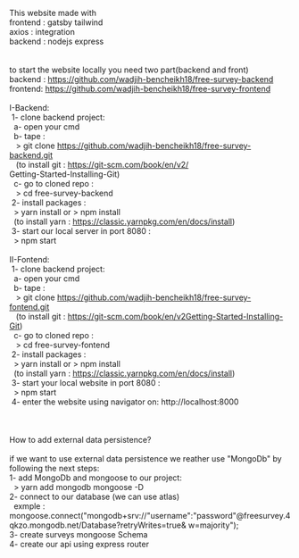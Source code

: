 This website made with  <br />
frontend : gatsby tailwind  <br />
axios : integration <br />
backend : nodejs express <br />
<br />
<br />
to start the website locally you need two part(backend and front) <br />
backend : https://github.com/wadjih-bencheikh18/free-survey-backend <br />
frontend: https://github.com/wadjih-bencheikh18/free-survey-frontend <br />
<br />
I-Backend: <br />
&nbsp;1- clone backend project: <br />
&nbsp;&nbsp;a- open your cmd <br />
&nbsp;&nbsp;b- tape :  <br />
&nbsp;&nbsp;&nbsp;> git clone https://github.com/wadjih-bencheikh18/free-survey-backend.git  <br />
&nbsp;&nbsp;&nbsp;(to install git : https://git-scm.com/book/en/v2/ <br />Getting-Started-Installing-Git) <br />
&nbsp;&nbsp;c- go to cloned repo :  <br />
&nbsp;&nbsp;&nbsp;> cd free-survey-backend <br />
&nbsp;2- install packages : <br />
&nbsp;&nbsp;> yarn install or > npm install <br />
&nbsp;&nbsp;(to install yarn : https://classic.yarnpkg.com/en/docs/install) <br />
&nbsp;3- start our local server in port 8080 : <br />
&nbsp;&nbsp;> npm start <br />
 <br />
II-Fontend: <br />
&nbsp;1- clone backend project: <br />
&nbsp;&nbsp;a- open your cmd <br />
&nbsp;&nbsp;b- tape :  <br />
&nbsp;&nbsp;&nbsp;> git clone https://github.com/wadjih-bencheikh18/free-survey-fontend.git  <br />
&nbsp;&nbsp;&nbsp;(to install git : https://git-scm.com/book/en/v2Getting-Started-Installing-Git) <br />
&nbsp;&nbsp;c- go to cloned repo :  <br />
&nbsp;&nbsp;&nbsp;> cd free-survey-fontend <br />
&nbsp;2- install packages : <br />
&nbsp;&nbsp;> yarn install or > npm install <br />
&nbsp;&nbsp;(to install yarn : https://classic.yarnpkg.com/en/docs/install) <br />
&nbsp;3- start your local website in port 8080 : <br />
&nbsp;&nbsp;> npm start <br />
&nbsp;4- enter the website using navigator on: http://localhost:8000 <br />
 <br />
 <br />
 <br />
How to add external data persistence? <br />
 <br />
if we want to use external data persistence we reather use "MongoDb" by following the next steps: <br />
1- add MongoDb and mongoose to our project: <br />
&nbsp;&nbsp;> yarn add mongodb mongoose -D <br />
2- connect to our database (we can use atlas) <br />
&nbsp;&nbsp;exmple : mongoose.connect("mongodb+srv://"username":"password"@freesurvey.4qkzo.mongodb.net/Database?retryWrites=true&  w=majority"); <br />
3- create surveys mongoose Schema <br />
4- create our api using express router <br />